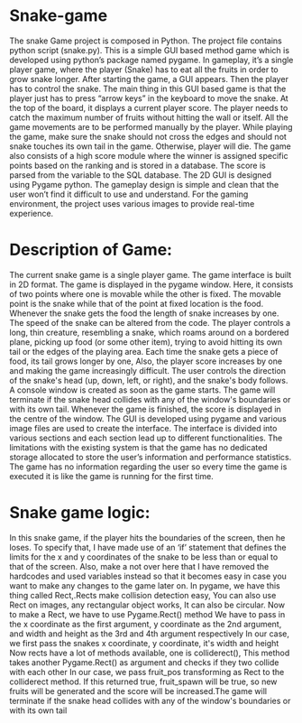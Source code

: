 # Snake-game
The snake Game project is composed in Python. The project file contains python script 
(snake.py). This is a simple GUI based method game which is developed using python’s 
package named pygame. In gameplay, it’s a single player game, where the player (Snake) has 
to eat all the fruits in order to grow snake longer. 
After starting the game, a GUI appears. Then the player has to control the snake. The main 
thing in this GUI based game is that the player just has to press “arrow keys” in the keyboard
to move the snake. At the top of the board, it displays a current player score. The player 
needs to catch the maximum number of fruits without hitting the wall or itself. All the game 
movements are to be performed manually by the player. While playing the game, make sure 
the snake should not cross the edges and should not snake touches its own tail in the game. 
Otherwise, player will die.
The game also consists of a high score module where the winner is assigned specific points 
based on the ranking and is stored in a database. The score is parsed from the variable to the 
SQL database.
The 2D GUI is designed using Pygame python. The gameplay design is simple and clean that 
the user won’t find it difficult to use and understand. For the gaming environment, the project 
uses various images to provide real-time experience.
# Description of Game:
The current snake game is a single player game. The game interface is built in 2D format.
The game is displayed in the pygame window. Here, it consists of two points where one is 
movable while the other is fixed. The movable point is the snake while that of the point at 
fixed location is the food. Whenever the snake gets the food the length of snake increases by 
one. The speed of the snake can be altered from the code. The player controls a long, thin 
creature, resembling a snake, which roams around on a bordered plane, picking up food (or 
some other item), trying to avoid hitting its own tail or the edges of the playing area. Each 
time the snake gets a piece of food, its tail grows longer by one, Also, the player score 
increases by one and making the game increasingly difficult. The user controls the direction 
of the snake's head (up, down, left, or right), and the snake's body follows.
A console window is created as soon as the game starts. The game will terminate if the snake 
head collides with any of the window's boundaries or with its own tail. Whenever the game is 
finished, the score is displayed in the centre of the window. The GUI is developed using 
pygame and various image files are used to create the interface. The interface is divided into 
various sections and each section lead up to different functionalities. The limitations with the 
existing system is that the game has no dedicated storage allocated to store the user’s 
information and performance statistics. The game has no information regarding the user so 
every time the game is executed it is like the game is running for the first time.
# Snake game logic:
In this snake game, if the player hits the boundaries of the screen, then he loses. To specify 
that, I have made use of an ‘if’ statement that defines the limits for the x and y coordinates of 
the snake to be less than or equal to that of the screen. Also, make a not over here that I have 
removed the hardcodes and used variables instead so that it becomes easy in case you want to 
make any changes to the game later on.
In pygame, we have this thing called Rect,.Rects make collision detection easy, You can also 
use Rect on images, any rectangular object works, It can also be circular. Now to make 
a Rect, we have to use Pygame.Rect() method We have to pass in the x coordinate as the 
first argument, y coordinate as the 2nd argument, and width and height as the 3rd and 4th 
argument respectively In our case, we first pass the snakes x coordinate, y coordinate, it's 
width and height Now rects have a lot of methods available, one is colliderect(), This 
method takes another Pygame.Rect() as argument and checks if they two collide with each 
other In our case, we pass fruit_pos transforming as Rect to the colliderect method. If this 
returned true, fruit_spawn will be true, so new fruits will be generated and the score will be 
increased.The game will terminate if the snake head collides with any of the window's 
boundaries or with its own tail
